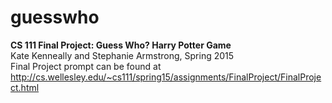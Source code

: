 # guesswho
<strong>CS 111 Final Project: Guess Who? Harry Potter Game</strong>
<br>
Kate Kenneally and Stephanie Armstrong, Spring 2015
<br>
Final Project prompt can be found at http://cs.wellesley.edu/~cs111/spring15/assignments/FinalProject/FinalProject.html
